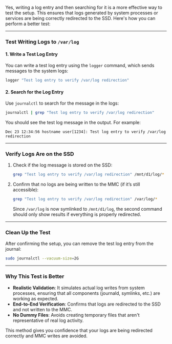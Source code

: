 Yes, writing a log entry and then searching for it is a more effective way to test the setup. This ensures that logs generated by system processes or services are being correctly redirected to the SSD. Here's how you can perform a better test:

---

### **Test Writing Logs to `/var/log`**

#### 1. **Write a Test Log Entry**
You can write a test log entry using the `logger` command, which sends messages to the system logs:
```bash
logger "Test log entry to verify /var/log redirection"
```

#### 2. **Search for the Log Entry**
Use `journalctl` to search for the message in the logs:
```bash
journalctl | grep "Test log entry to verify /var/log redirection"
```

You should see the test log message in the output. For example:
```
Dec 23 12:34:56 hostname user[1234]: Test log entry to verify /var/log redirection
```

---

### **Verify Logs Are on the SSD**
1. Check if the log message is stored on the SSD:
   ```bash
   grep "Test log entry to verify /var/log redirection" /mnt/d1/log/*
   ```

2. Confirm that no logs are being written to the MMC (if it’s still accessible):
   ```bash
   grep "Test log entry to verify /var/log redirection" /var/log/*
   ```

   Since `/var/log` is now symlinked to `/mnt/d1/log`, the second command should only show results if everything is properly redirected.

---

### **Clean Up the Test**
After confirming the setup, you can remove the test log entry from the journal:
```bash
sudo journalctl --vacuum-size=2G
```

---

### Why This Test is Better
- **Realistic Validation**: It simulates actual log writes from system processes, ensuring that all components (journald, symlinks, etc.) are working as expected.
- **End-to-End Verification**: Confirms that logs are redirected to the SSD and not written to the MMC.
- **No Dummy Files**: Avoids creating temporary files that aren't representative of real log activity.

This method gives you confidence that your logs are being redirected correctly and MMC writes are avoided.